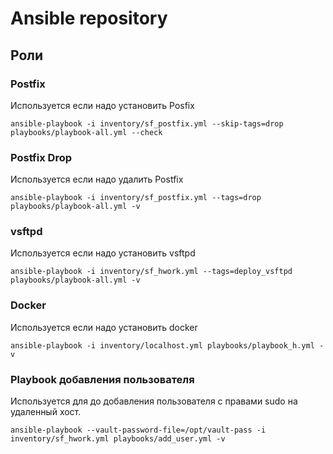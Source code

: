 # Ansible repository

## Роли

### Postfix

Используется если надо установить Posfix

```
ansible-playbook -i inventory/sf_postfix.yml --skip-tags=drop playbooks/playbook-all.yml --check
```


### Postfix Drop

Используется если надо удалить Postfix

```
ansible-playbook -i inventory/sf_postfix.yml --tags=drop playbooks/playbook-all.yml -v 
```

### vsftpd

Используется если надо установить vsftpd

```
ansible-playbook -i inventory/sf_hwork.yml --tags=deploy_vsftpd playbooks/playbook-all.yml -v
```

### Docker

Используется если надо установить docker

```
ansible-playbook -i inventory/localhost.yml playbooks/playbook_h.yml -v
```
### Playbook добавления пользователя

Используется для до добавления пользователя с правами sudo на удаленный хост.

```
ansible-playbook --vault-password-file=/opt/vault-pass -i inventory/sf_hwork.yml playbooks/add_user.yml -v
```